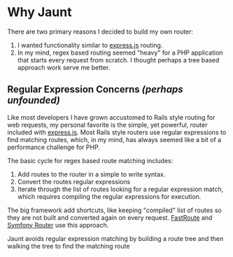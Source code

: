 # Why Jaunt
There are two primary reasons I decided to build my own router:
1. I wanted functionality similar to 
 [express.js](https://expressjs.com/en/guide/routing.html) routing.
2. In my mind, regex based routing seemed "heavy" for a PHP application 
 that starts every request from scratch. I thought perhaps a tree based
 approach work serve me better.

## Regular Expression Concerns *(perhaps unfounded)*
Like most developers I have grown accustomed to Rails style routing for web
requests, my personal favorite is the simple, yet powerful, router included
with [express.js](https://expressjs.com/en/4x/api.html#router).
Most Rails style routers use regular expressions to find matching routes,
which, in my mind, has always seemed like a bit of a performance challenge
for PHP.

The basic cycle for regex based route matching includes:
1. Add routes to the router in a simple to write syntax.
2. Convert the routes regular expressions
3. Iterate through the list of routes looking for a regular expression match,
   which requires compiling the regular expressions for execution.

The big framework add shortcuts, like keeping "compiled" list of routes
so they are not built and converted again on every request.
[FastRoute](https://github.com/nikic/FastRoute) 
and [Symfony Router](https://symfony.com/doc/current/create_framework/routing.html)
use this approach.

Jaunt avoids regular expression matching by building a route tree
and then walking the tree to find the matching route